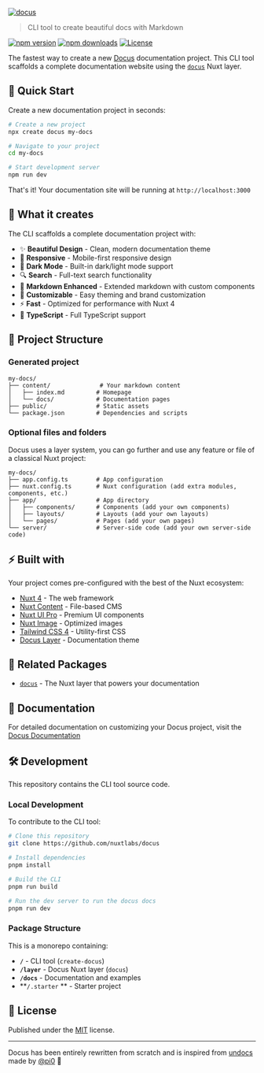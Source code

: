[![docus](https://docus-puce.vercel.app/__og-image__/static/og.png)](https://docus.dev)

> CLI tool to create beautiful docs with Markdown

[![npm version](https://img.shields.io/npm/v/create-docus.svg?style=flat&colorA=020420&colorB=EEEEEE)](https://npmjs.com/package/create-docus)
[![npm downloads](https://img.shields.io/npm/dm/create-docus.svg?style=flat&colorA=020420&colorB=EEEEEE)](https://npm.chart.dev/create-docus)
[![License](https://img.shields.io/npm/l/create-docus.svg?style=flat&colorA=020420&colorB=EEEEEE)](https://npmjs.com/package/create-docus)

The fastest way to create a new [Docus](https://docus.dev) documentation project. This CLI tool scaffolds a complete documentation website using the [`docus`](https://www.npmjs.com/package/docus) Nuxt layer.

## 🚀 Quick Start

Create a new documentation project in seconds:

```bash
# Create a new project
npx create docus my-docs

# Navigate to your project
cd my-docs

# Start development server
npm run dev
```

That's it! Your documentation site will be running at `http://localhost:3000`

## 🎯 What it creates

The CLI scaffolds a complete documentation project with:

- ✨ **Beautiful Design** - Clean, modern documentation theme
- 📱 **Responsive** - Mobile-first responsive design  
- 🌙 **Dark Mode** - Built-in dark/light mode support
- 🔍 **Search** - Full-text search functionality
- 📝 **Markdown Enhanced** - Extended markdown with custom components
- 🎨 **Customizable** - Easy theming and brand customization
- ⚡ **Fast** - Optimized for performance with Nuxt 4
- 🔧 **TypeScript** - Full TypeScript support

## 📁 Project Structure

### Generated project

```
my-docs/
├── content/              # Your markdown content
│   ├── index.md         # Homepage
│   └── docs/            # Documentation pages
├── public/              # Static assets
└── package.json         # Dependencies and scripts
```

### Optional files and folders

Docus uses a layer system, you can go further and use any feature or file of a classical Nuxt project:

```
my-docs/
├── app.config.ts        # App configuration
├── nuxt.config.ts       # Nuxt configuration (add extra modules, components, etc.)
├── app/                 # App directory
│   ├── components/      # Components (add your own components)
│   ├── layouts/         # Layouts (add your own layouts)
│   └── pages/           # Pages (add your own pages)
└── server/              # Server-side code (add your own server-side code)
```

## ⚡ Built with

Your project comes pre-configured with the best of the Nuxt ecosystem:

- [Nuxt 4](https://nuxt.com) - The web framework
- [Nuxt Content](https://content.nuxt.com/) - File-based CMS
- [Nuxt UI Pro](https://ui.nuxt.com/pro) - Premium UI components
- [Nuxt Image](https://image.nuxt.com/) - Optimized images
- [Tailwind CSS 4](https://tailwindcss.com/) - Utility-first CSS
- [Docus Layer](https://www.npmjs.com/package/docus) - Documentation theme

## 🔗 Related Packages

- [`docus`](https://github.com/nuxtlabs/docus/tree/main/layer) - The Nuxt layer that powers your documentation

## 📖 Documentation

For detailed documentation on customizing your Docus project, visit the [Docus Documentation](https://docus.dev)

## 🛠️ Development

This repository contains the CLI tool source code.

### Local Development

To contribute to the CLI tool:

```bash
# Clone this repository
git clone https://github.com/nuxtlabs/docus

# Install dependencies
pnpm install

# Build the CLI
pnpm run build

# Run the dev server to run the docus docs
pnpm run dev
```

### Package Structure

This is a monorepo containing:

- **`/`** - CLI tool (`create-docus`)
- **`/layer`** - Docus Nuxt layer (`docus`)
- **`/docs`** - Documentation and examples
- **`/.starter` ** - Starter project

## 📄 License

Published under the [MIT](LICENSE) license.

---

Docus has been entirely rewritten from scratch and is inspired from [undocs](https://github.com/unjs/undocs) made by [@pi0](https://github.com/pi0) 💚
